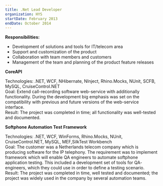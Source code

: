 ```yaml
---
title: .Net Lead Developer
organization: HYS
startDate: February 2013
endDate: October 2014
---
```


**Responsibilities:**

- Development of solutions and tools for IT/telecom area
- Support and customization of the product
- Collaboration with team members and customers
- Management of the team and planning of the product feature releases

**CoreAPI**

Technologies: .NET, WCF, NHibernate, NInject, Rhino.Mocks, NUnit, SCFB, MySQL,
CruiseControl.NET\
Goal: Extend call-recording software web-service with additionally functionality. During the
development big emphasis was set on the compatibility with previous and future versions of the
web-service interface.\
Result: The project was completed in time; all functionality was well-tested and documented.

**Softphone Automation Test Framework**

Technologies: .NET, WCF, WinForms, Rhino.Mocks, NUnit, CruiseControl.NET, MySQL, MEF,SilkTest Workbench\
Goal: The customer was a Netherlands telecom company which is producing software for the IP
telephony. The requirement was to implement framework which will enable QA engineers to automate softphone application testing. This included a development set of tools for QA-
engineers, which they could use in order to define a testing scenario.\
Result: The project was completed in time, well tested and documented; the project was widely
used in the company by several automation teams.
